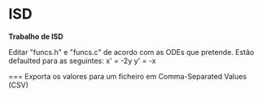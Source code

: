 ISD
===

**Trabalho de ISD**

Editar "funcs.h" e "funcs.c" de acordo com as ODEs que pretende.
Estão defaulted para as seguintes:
x' = -2y
y' = -x

===
Exporta os valores para um ficheiro em Comma-Separated Values (CSV)